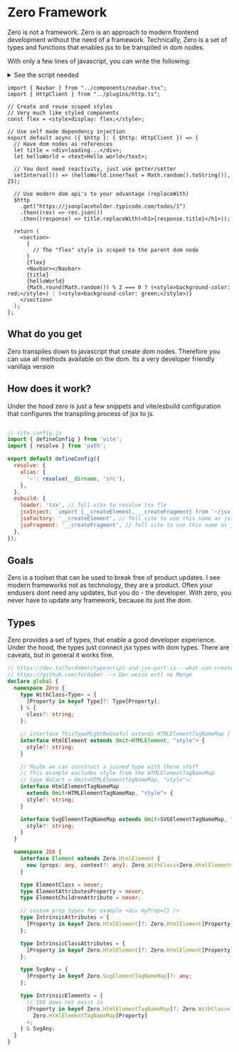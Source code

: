 # Zero Framework

Zero is not a framework. Zero is an approach to modern frontend development without the need of a framework. Technically, Zero is a set of types and functions that enables jsx to be transpiled in dom nodes.

With only a few lines of javascript, you can write the following:

<details>
    <summary>See the script needed</summary>

```js
export const __createElement = (tag, props, ...children) => {
  if (typeof tag === "function") {
    return tag(props, ...children);
  }

  if (typeof tag === "object") {
    throw "Cannot parse object, please use function";
    // element = structuredClone(tag)
  }

  const element = document.createElement(tag);

  Object.entries(props || {}).forEach(([name, value]) => {
    if (name.startsWith("on") && name.toLowerCase() in window)
      element.addEventListener(name.toLowerCase().substr(2), value);
    else element.setAttribute(name, value.toString());
  });

  // Todo this style feature might be a little too frameworky
  // It is more or less the same as styled components
  // https://styled-components.com/
  children.forEach((child) => {
    if (typeof child === "object" && child.tagName === "STYLE") {
      element.style = child.innerText;
    } else {
      appendChild(element, child);
    }
  });

  return element;
};

const appendChild = (parent, child) => {
  if (Array.isArray(child))
    child.forEach((nestedChild) => appendChild(parent, nestedChild));
  else
    parent.appendChild(child.nodeType ? child : document.createTextNode(child));
};

// Todo
export const __createFragment = (props, ...children) => {
  return children;
};
```
</details>

```tsx
import { Navbar } from "../components/navbar.tsx";
import { HttpClient } from "../plugins/http.ts";

// Create and reuse scoped styles
// Very much like styled components
const flex = <style>display: flex;</style>;

// Use self made dependency injection
export default async ({ $http }: { $http: HttpClient }) => {
  // Have dom nodes as references
  let title = <div>loading...</div>;
  let helloWorld = <text>Hello world</text>;

  // You dont need reactivity, just use getter/setter
  setInterval(() => (helloWorld.innerText = Math.random().toString()), 25);

  // Use modern dom api's to your advantage (replaceWith)
  $http
    .get("https://jsonplaceholder.typicode.com/todos/1")
    .then((res) => res.json())
    .then((response) => title.replaceWith(<h1>{response.title}</h1>));

  return (
    <section>
      {
        // The "flex" style is scoped to the parent dom node
      }
      {flex}
      <Navbar></Navbar>
      {title}
      {helloWorld}
      {Math.round(Math.random()) % 2 === 0 ? (<style>background-color: red;</style>) : (<style>background-color: green;</style>)}
    </section>
  );
};
```

## What do you get

Zero transpiles down to javascript that create dom nodes. Therefore you can use all methods available on the dom. Its a very developer friendly vanillajs version

## How does it work?

Under the hood zero is just a few snippets and vite/esbuild configuration that configures the transpiling process of jsx to js.

```js

// vite.config.js
import { defineConfig } from 'vite';
import { resolve } from 'path';

export default defineConfig({
  resolve: {
    alias: {
      '~': resolve(__dirname, 'src'),
    },
  },
  esbuild: {
    loader: 'tsx', // Tell vite to resolve tsx fle
    jsxInject: `import {__createElement, __createFragment} from '~/jsx.js'`, // Tell vite to inject this functions into the main js file
    jsxFactory: '__createElement', // Tell vite to use this name as jsx factory function. in react its React.createElement or "h" in preact.
    jsxFragment: '__createFragment', // Tell vite to use this name as jsx fragment function. in react its React.createElement or "h" in preact.
  },
});

```

## Goals

Zero is a toolset that can be used to break free of product updates. I see modern frameworks not as technology, they are a product. Often your endusers dont need any updates, but you do - the developer. With zero, you never have to update any framework, because its just the dom.

## Types

Zero provides a set of types, that enable a good developer experience. Under the hood, the types just connect jsx types with dom types. There are caveats, but in general it works fine.

```ts
// https://dev.to/ferdaber/typescript-and-jsx-part-ii---what-can-create-jsx-22h6
// https://github.com/ferdaber --> Der weiss evtl ne Menge
declare global {
  namespace Zero {
    type WithClass<Type> = {
      [Property in keyof Type]?: Type[Property];
    } & {
      class?: string;
    };

    // interface ThisTypeMightBeUseful extends HTMLElementTagNameMap { }
    interface HtmlElement extends Omit<HTMLElement, "style"> {
      style?: string;
    }

    // Maybe we can construct a joined type with these stuff
    // This example excludes style from the HTMLElementTagNameMap
    // type NoCart = Omit<HTMLElementTagNameMap, "style">;
    interface HtmlElementTagNameMap
      extends Omit<HTMLElementTagNameMap, "style"> {
      style?: string;
    }

    interface SvgElementTagNameMap extends Omit<SVGElementTagNameMap, "style"> {
      style?: string;
    }
  }

  namespace JSX {
    interface Element extends Zero.HtmlElement {
      new (props: any, context?: any): Zero.WithClass<Zero.HtmlElement>;
    }

    type ElementClass = never;
    type ElementAttributesProperty = never;
    type ElementChildrenAttribute = never;

    // custom prop types for example <div myProp={} />
    type IntrinsicAttributes = {
      [Property in keyof Zero.HtmlElement]?: Zero.HtmlElement[Property];
    };

    type IntrinsicClassAttributes = {
      [Property in keyof Zero.HtmlElement]?: Zero.HtmlElement[Property];
    };

    type SvgAny = {
      [Property in keyof Zero.SvgElementTagNameMap]?: any;
    };

    type IntrinsicElements = {
      // SVG does not exist in
      [Property in keyof Zero.HtmlElementTagNameMap]?: Zero.WithClass<
        Zero.HtmlElementTagNameMap[Property]
      >;
    } & SvgAny;
  }
}
```